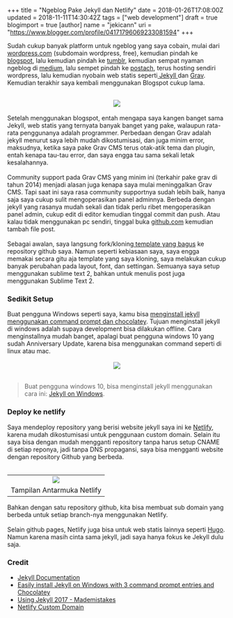 +++
title = "Ngeblog Pake Jekyll dan Netlify"
date = 2018-01-26T17:08:00Z
updated = 2018-11-11T14:30:42Z
tags = ["web development"]
draft = true
blogimport = true 
[author]
	name = "jekicann"
	uri = "https://www.blogger.com/profile/04171796069233081594"
+++

Sudah cukup banyak platform untuk ngeblog yang saya cobain, mulai dari <a href="http://wordpress.com/">wordpress.com</a> (subdomain wordpress, free), kemudian pindah ke <a href="https://blogger.com/" target="_blank">blogspot</a>, lalu kemudian pindah ke <a href="https://tumblr.com/" target="_blank">tumblr</a>, kemudian sempat nyaman ngeblog di <a href="https://medium.com/" target="_blank">medium</a>, lalu sempet pindah ke <a href="https://postach.io/" target="_blank">postach</a>, terus hosting sendiri wordpress, lalu kemudian nyobain web statis seperti<a href="https://jekyllrb.com/" target="_blank"> Jekyll </a>dan <a href="https://getgrav.org/" target="_blank">Grav</a>. Kemudian terakhir saya kembali menggunakan Blogspot cukup lama.<br /><br /><div class="separator" style="clear: both; text-align: center;"></div><div class="separator" style="clear: both; text-align: center;"><a href="https://1.bp.blogspot.com/-9L-UuVfduRo/W07VdT0EUWI/AAAAAAAAhzw/qQv9nsPv044P5Fr598GOKlzB81MPfpwgQCLcBGAs/s1600/Jekyll%2BNetlify.jpg" imageanchor="1" style="margin-left: 1em; margin-right: 1em;"><img border="0" data-original-height="400" data-original-width="712" src="https://1.bp.blogspot.com/-9L-UuVfduRo/W07VdT0EUWI/AAAAAAAAhzw/qQv9nsPv044P5Fr598GOKlzB81MPfpwgQCLcBGAs/s1600/Jekyll%2BNetlify.jpg" /></a></div><br />Setelah menggunakan blogspot, entah mengapa saya kangen banget sama Jekyll, web statis yang ternyata banyak banget yang pake, walaupun rata-rata penggunanya adalah programmer. Perbedaan dengan Grav adalah jekyll menurut saya lebih mudah dikostumisasi, dan juga minim error, maksudnya, ketika saya pake Grav CMS terus otak-atik tema dan plugin, entah kenapa tau-tau error, dan saya engga tau sama sekali letak kesalahannya.<br /><br />Community support pada Grav CMS yang minim ini (terkahir pake grav di tahun 2014) menjadi alasan juga kenapa saya mulai meninggalkan Grav CMS. Tapi saat ini saya rasa community supportnya sudah lebih baik, hanya saja saya cukup sulit mengoperasikan panel adminnya. Berbeda dengan jekyll yang rasanya mudah sekali dan tidak perlu ribet mengoperasikan panel admin, cukup edit di editor kemudian tinggal commit dan push. Atau kalau tidak menggunakan pc sendiri, tinggal buka <a href="http://github.com/">github.com</a> kemudian tambah file post.<br /><br />Sebagai awalan, saya langsung fork/kloning<a href="https://mademistakes.com/work/so-simple-jekyll-theme/" target="_blank"> template yang bagus</a> ke repository github saya. Namun seperti kebiasaan saya, saya engga memakai secara gitu aja template yang saya kloning, saya melakukan cukup banyak perubahan pada layout, font, dan settingan. Semuanya saya setup menggunakan sublime text 2, bahkan untuk menulis post juga menggunakan Sublime Text 2.<br /><h3>Sedikit Setup</h3>Buat pengguna Windows seperti saya, kamu bisa <a href="https://davidburela.wordpress.com/2015/11/28/easily-install-jekyll-on-windows-with-3-command-prompt-entries-and-chocolatey/" target="_blank">menginstall jekyll menggunakan command prompt dan chocolatey</a>. Tujuan menginstall jekyll di windows adalah supaya development bisa dilakukan offline. Cara menginstallnya mudah banget, apalagi buat pengguna windows 10 yang sudah Anniversary Update, karena bisa menggunakan command seperti di linux atau mac.<br /><br /><div class="separator" style="clear: both; text-align: center;"><a href="https://3.bp.blogspot.com/-I0bwj4awByI/W258sInQDaI/AAAAAAAAj90/BngzAKIImvA4QwH0vg0xne63W8rFL4I1QCLcBGAs/s1600/chrome_2018-08-11_13-13-24.png" imageanchor="1" style="margin-left: 1em; margin-right: 1em;"><img border="0" data-original-height="626" data-original-width="1366" src="https://3.bp.blogspot.com/-I0bwj4awByI/W258sInQDaI/AAAAAAAAj90/BngzAKIImvA4QwH0vg0xne63W8rFL4I1QCLcBGAs/s1600/chrome_2018-08-11_13-13-24.png" /></a></div><br /><blockquote class="tr_bq">Buat pengguna windows 10, bisa menginstall jekyll menggunakan cara ini: <a href="https://jekyllrb.com/docs/windows/" target="_blank">Jekyll on Windows</a>.</blockquote><h3>Deploy ke netlify</h3>Saya mendeploy repository yang berisi website jekyll saya ini ke <a href="https://www.netlify.com/" target="_blank">Netlify</a>, karena mudah dikostumisasi untuk penggunaan custom domain. Selain itu saya bisa dengan mudah mengganti repository tanpa harus setup CNAME di setiap reponya, jadi tanpa DNS propagansi, saya bisa mengganti website dengan repository Github yang berbeda.<br /><br /><table align="center" cellpadding="0" cellspacing="0" class="tr-caption-container" style="margin-left: auto; margin-right: auto; text-align: center;"><tbody><tr><td style="text-align: center;"><a href="https://4.bp.blogspot.com/-XWkEzckUNVk/W258FM60CEI/AAAAAAAAj9s/dE9jQBovz1g9kbOHOg9kFypn-xBZQn7nwCLcBGAs/s1600/chrome_2018-08-11_13-10-43.png" imageanchor="1" style="margin-left: auto; margin-right: auto;"><img border="0" data-original-height="626" data-original-width="1366" src="https://4.bp.blogspot.com/-XWkEzckUNVk/W258FM60CEI/AAAAAAAAj9s/dE9jQBovz1g9kbOHOg9kFypn-xBZQn7nwCLcBGAs/s1600/chrome_2018-08-11_13-10-43.png" /></a></td></tr><tr><td class="tr-caption" style="text-align: center;">Tampilan Antarmuka Netlify</td></tr></tbody></table>Bahkan dengan satu repository github, kita bisa membuat sub domain yang berbeda untuk setiap branch-nya menggunakan Netlify.<br /><br />Selain github pages, Netlify juga bisa untuk web statis lainnya seperti <a href="https://gohugo.io/" target="_blank">Hugo</a>. Namun karena masih cinta sama jekyll, jadi saya hanya fokus ke Jekyll dulu saja.<br /><h3>Credit</h3><ul><li><a href="https://jekyllrb.com/docs/home/" target="_blank">Jekyll Documentation</a></li><li><a href="https://davidburela.wordpress.com/2015/11/28/easily-install-jekyll-on-windows-with-3-command-prompt-entries-and-chocolatey/" target="_blank">Easily install Jekyll on Windows with 3 command prompt entries and Chocolatey</a></li><li><a href="https://mademistakes.com/articles/using-jekyll-2017/" target="_blank">Using Jekyll 2017 - Mademistakes</a></li><li><a href="https://www.netlify.com/docs/custom-domains/" target="_blank">Netlify Custom Domain</a></li></ul>
